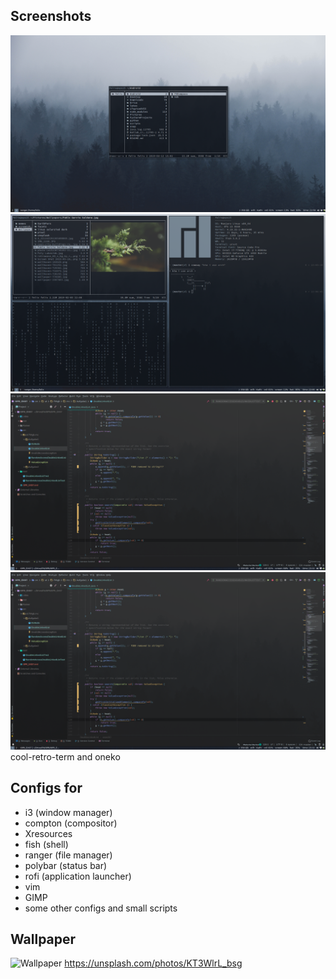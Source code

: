 ## Screenshots
![sc1](.config/screens/screen1.png)
![sc2](.config/screens/screen2.png)
![sc3](.config/screens/screen3.png)
![sc3](.config/screens/screen3.png)
cool-retro-term and oneko 


## Configs for
- i3 (window manager)
- compton (compositor)
- Xresources
- fish (shell) 
- ranger (file manager)
- polybar (status bar) 
- rofi (application launcher)
- vim
- GIMP
- some other configs and small scripts 


## Wallpaper
![Wallpaper](https://unsplash.com/photos/KT3WlrL_bsg/download?force=true)
https://unsplash.com/photos/KT3WlrL_bsg

